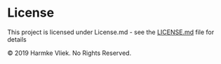 # License
This project is licensed under License.md - see the [LICENSE.md](add-license-1/LICENSE.md) file for details


© 2019 Harmke Vliek. No Rights Reserved.
